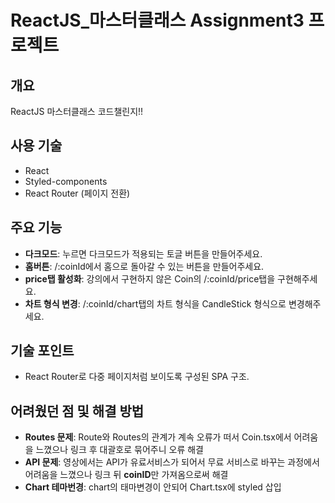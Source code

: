 # ReactJS_마스터클래스 Assignment3 프로젝트

## 개요
ReactJS 마스터클래스 코드챌린지!!

## 사용 기술
- React
- Styled-components
- React Router (페이지 전환)

## 주요 기능
- **다크모드**: 누르면 다크모드가 적용되는 토글 버튼을 만들어주세요.
- **홈버튼**: /:coinId에서 홈으로 돌아갈 수 있는 버튼을 만들어주세요.
- **price탭 활성화**: 강의에서 구현하지 않은 Coin의 /:coinId/price탭을 구현해주세요.
- **차트 형식 변경**: /:coinId/chart탭의 차트 형식을 CandleStick 형식으로 변경해주세요.

## 기술 포인트
- React Router로 다중 페이지처럼 보이도록 구성된 SPA 구조.

## 어려웠던 점 및 해결 방법
- **Routes 문제**: Route와 Routes의 관계가 계속 오류가 떠서 Coin.tsx에서 어려움을 느꼈으나 링크 후 대괄호로 묶어주니 오류 해결
- **API 문제**: 영상에서는 API가 유료서비스가 되어서 무료 서비스로 바꾸는 과정에서 어려움을 느꼈으나 링크 뒤 **coinID**만 가져옴으로써 해결
- **Chart 테마번경**: chart의 태마변경이 안되어 Chart.tsx에 styled 삽입
